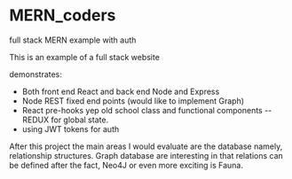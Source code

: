 # MERN_coders
full stack MERN example with auth


This is an example of a full stack website

demonstrates:
 - Both front end React and back end Node and Express
 - Node REST fixed end points (would like to implement Graph)
 - React pre-hooks yep old school class and functional components
 -- REDUX for global state.
 - using JWT tokens for auth
 
After this project the main areas I would evaluate are the database namely, relationship
structures. Graph database are interesting in that relations can be defined after the fact,
Neo4J or even more exciting is Fauna.



 
